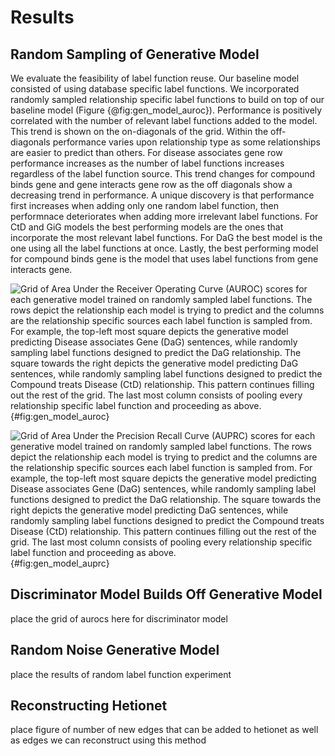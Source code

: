# Results

## Random Sampling of Generative Model

We evaluate the feasibility of label function reuse.
Our baseline model consisted of using database specific label functions.
We incorporated randomly sampled relationship specific label functions to build on top of our baseline model (Figure {@fig:gen_model_auroc}).
Performance is positively correlated with the number of relevant label functions added to the model.
This trend is shown on the on-diagonals of the grid. 
Within the off-diagonals performance varies upon relationship type as some relationships are easier to predict than others.
For disease associates gene row performance increases as the number of label functions increases regardless of the label function source.
This trend changes for compound binds gene and gene interacts gene row as the off diagonals show a decreasing trend in performance.
A unique discovery is that performance first increases when adding only one random label function, then performnace deteriorates when adding more irrelevant label functions.
For CtD and GiG models the best performing models are the ones that incorporate the most relevant label functions. 
For DaG the best model is the one using all the label functions at once.
Lastly, the best performing model for compound binds gene is the model that uses label functions from gene interacts gene.

![
Grid of Area Under the Receiver Operating Curve (AUROC) scores for each generative model trained on randomly sampled label functions.
The rows depict the relationship each model is trying to predict and the columns are the relationship specific sources each label function is sampled from.
For example, the top-left most square depicts the generative model predicting Disease associates Gene (DaG) sentences, while randomly sampling label functions designed to predict the DaG relationship. 
The square towards the right depicts the generative model predicting DaG sentences, while randomly sampling label functions designed to predict the Compound treats Disease (CtD) relationship.
This pattern continues filling out the rest of the grid.
The last most column consists of pooling every relationship specific label function and proceeding as above.
](images/figures/label_sampling/transfer_test_set_auroc.png){#fig:gen_model_auroc}

![
Grid of Area Under the Precision Recall Curve (AUPRC) scores for each generative model trained on randomly sampled label functions.
The rows depict the relationship each model is trying to predict and the columns are the relationship specific sources each label function is sampled from.
For example, the top-left most square depicts the generative model predicting Disease associates Gene (DaG) sentences, while randomly sampling label functions designed to predict the DaG relationship. 
The square towards the right depicts the generative model predicting DaG sentences, while randomly sampling label functions designed to predict the Compound treats Disease (CtD) relationship.
This pattern continues filling out the rest of the grid.
The last most column consists of pooling every relationship specific label function and proceeding as above.
](images/figures/label_sampling/transfer_test_set_auprc.png){#fig:gen_model_auprc}

## Discriminator Model Builds Off Generative Model
place the grid of aurocs here for discriminator model

## Random Noise Generative Model
place the results of random label function experiment

## Reconstructing Hetionet
place figure of number of new edges that can be added to hetionet as well as edges we can reconstruct using this method
